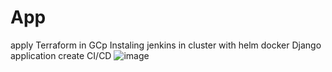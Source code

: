 # App
apply Terraform in GCp
Instaling jenkins in cluster with helm
docker Django application
create CI/CD
![image](https://user-images.githubusercontent.com/62676576/199807907-114d8331-b26f-4b4e-8f90-b59a0737e586.png)
